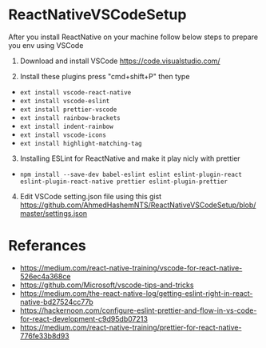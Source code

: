 # ReactNativeVSCodeSetup
After you install ReactNative on your machine follow below steps to prepare you env using VSCode

1. Download and install VSCode https://code.visualstudio.com/

2. Install these plugins press "cmd+shift+P" then type 
* ```ext install vscode-react-native```
* ```ext install vscode-eslint```
* ```ext install prettier-vscode```
* ```ext install rainbow-brackets```
* ```ext install indent-rainbow```
* ```ext install vscode-icons```
* ```ext install highlight-matching-tag```

3. Installing ESLint for ReactNative and make it play nicly with prettier
* ```npm install --save-dev babel-eslint eslint eslint-plugin-react eslint-plugin-react-native prettier eslint-plugin-prettier```

4. Edit VSCode setting.json file using this gist
https://github.com/AhmedHashemNTS/ReactNativeVSCodeSetup/blob/master/settings.json

# Referances
* https://medium.com/react-native-training/vscode-for-react-native-526ec4a368ce
* https://github.com/Microsoft/vscode-tips-and-tricks
* https://medium.com/the-react-native-log/getting-eslint-right-in-react-native-bd27524cc77b
* https://hackernoon.com/configure-eslint-prettier-and-flow-in-vs-code-for-react-development-c9d95db07213
* https://medium.com/react-native-training/prettier-for-react-native-776fe33b8d93
